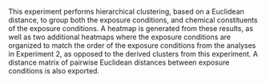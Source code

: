 This experiment performs hierarchical clustering, based on a Euclidean distance, to group both the exposure conditions, and chemical constituents of the exposure conditions. A heatmap is generated from these results, as well as two additional heatmaps where the exposure conditions are organized to match the order of the exposure conditions from the analyses in Experiment 2, as opposed to the derived clusters from this experiment. A distance matrix of pairwise Euclidean distances between exposure conditions is also exported.
